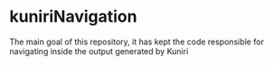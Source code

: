 # kuniriNavigation
The main goal of this repository, it has kept the code responsible for navigating inside the output generated by Kuniri
